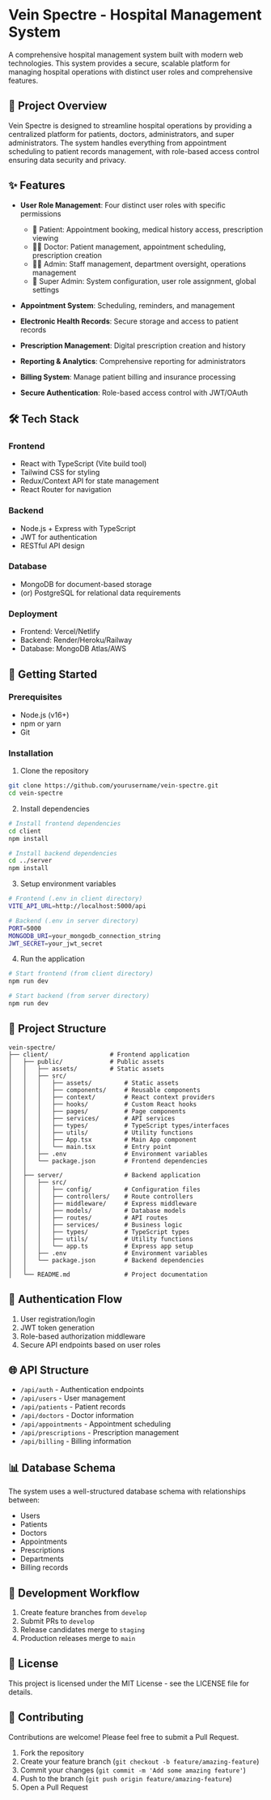 # Vein Spectre - Hospital Management System

A comprehensive hospital management system built with modern web technologies. This system provides a secure, scalable platform for managing hospital operations with distinct user roles and comprehensive features.

## 🏥 Project Overview

Vein Spectre is designed to streamline hospital operations by providing a centralized platform for patients, doctors, administrators, and super administrators. The system handles everything from appointment scheduling to patient records management, with role-based access control ensuring data security and privacy.

## ✨ Features

- **User Role Management**: Four distinct user roles with specific permissions
  - 👤 Patient: Appointment booking, medical history access, prescription viewing
  - 👨‍⚕️ Doctor: Patient management, appointment scheduling, prescription creation
  - 👩‍💼 Admin: Staff management, department oversight, operations management
  - 🔑 Super Admin: System configuration, user role assignment, global settings

- **Appointment System**: Scheduling, reminders, and management
- **Electronic Health Records**: Secure storage and access to patient records
- **Prescription Management**: Digital prescription creation and history
- **Reporting & Analytics**: Comprehensive reporting for administrators
- **Billing System**: Manage patient billing and insurance processing
- **Secure Authentication**: Role-based access control with JWT/OAuth

## 🛠️ Tech Stack

### Frontend
- React with TypeScript (Vite build tool)
- Tailwind CSS for styling
- Redux/Context API for state management
- React Router for navigation

### Backend
- Node.js + Express with TypeScript
- JWT for authentication
- RESTful API design

### Database
- MongoDB for document-based storage
- (or) PostgreSQL for relational data requirements

### Deployment
- Frontend: Vercel/Netlify
- Backend: Render/Heroku/Railway
- Database: MongoDB Atlas/AWS

## 🚀 Getting Started

### Prerequisites
- Node.js (v16+)
- npm or yarn
- Git

### Installation

1. Clone the repository
```bash
git clone https://github.com/yourusername/vein-spectre.git
cd vein-spectre
```

2. Install dependencies
```bash
# Install frontend dependencies
cd client
npm install

# Install backend dependencies
cd ../server
npm install
```

3. Setup environment variables
```bash
# Frontend (.env in client directory)
VITE_API_URL=http://localhost:5000/api

# Backend (.env in server directory)
PORT=5000
MONGODB_URI=your_mongodb_connection_string
JWT_SECRET=your_jwt_secret
```

4. Run the application
```bash
# Start frontend (from client directory)
npm run dev

# Start backend (from server directory)
npm run dev
```

## 📁 Project Structure

```
vein-spectre/
├── client/                 # Frontend application
│   ├── public/             # Public assets
│   │   ├── assets/         # Static assets
│   │   ├── src/
│   │   │   ├── assets/         # Static assets
│   │   │   ├── components/     # Reusable components
│   │   │   ├── context/        # React context providers
│   │   │   ├── hooks/          # Custom React hooks
│   │   │   ├── pages/          # Page components
│   │   │   ├── services/       # API services
│   │   │   ├── types/          # TypeScript types/interfaces
│   │   │   ├── utils/          # Utility functions
│   │   │   ├── App.tsx         # Main App component
│   │   │   └── main.tsx        # Entry point
│   │   ├── .env                # Environment variables
│   │   └── package.json        # Frontend dependencies
│   │
│   ├── server/                 # Backend application
│   │   ├── src/
│   │   │   ├── config/         # Configuration files
│   │   │   ├── controllers/    # Route controllers
│   │   │   ├── middleware/     # Express middleware
│   │   │   ├── models/         # Database models
│   │   │   ├── routes/         # API routes
│   │   │   ├── services/       # Business logic
│   │   │   ├── types/          # TypeScript types
│   │   │   ├── utils/          # Utility functions
│   │   │   └── app.ts          # Express app setup
│   │   ├── .env                # Environment variables
│   │   └── package.json        # Backend dependencies
│   │
│   └── README.md               # Project documentation
```

## 🔐 Authentication Flow

1. User registration/login
2. JWT token generation
3. Role-based authorization middleware
4. Secure API endpoints based on user roles

## 🌐 API Structure

- `/api/auth` - Authentication endpoints
- `/api/users` - User management
- `/api/patients` - Patient records
- `/api/doctors` - Doctor information
- `/api/appointments` - Appointment scheduling
- `/api/prescriptions` - Prescription management
- `/api/billing` - Billing information

## 📊 Database Schema

The system uses a well-structured database schema with relationships between:
- Users
- Patients
- Doctors
- Appointments
- Prescriptions
- Departments
- Billing records

## 🔄 Development Workflow

1. Create feature branches from `develop`
2. Submit PRs to `develop`
3. Release candidates merge to `staging`
4. Production releases merge to `main`

## 📝 License

This project is licensed under the MIT License - see the LICENSE file for details.

## 🤝 Contributing

Contributions are welcome! Please feel free to submit a Pull Request.

1. Fork the repository
2. Create your feature branch (`git checkout -b feature/amazing-feature`)
3. Commit your changes (`git commit -m 'Add some amazing feature'`)
4. Push to the branch (`git push origin feature/amazing-feature`)
5. Open a Pull Request 